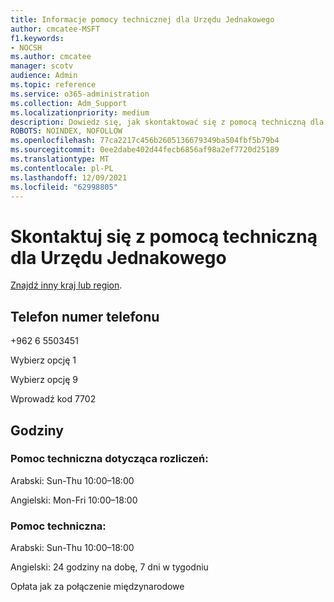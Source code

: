 ```yaml
---
title: Informacje pomocy technicznej dla Urzędu Jednakowego
author: cmcatee-MSFT
f1.keywords:
- NOCSH
ms.author: cmcatee
manager: scotv
audience: Admin
ms.topic: reference
ms.service: o365-administration
ms.collection: Adm_Support
ms.localizationpriority: medium
description: Dowiedz się, jak skontaktować się z pomocą techniczną dla swojego kraju lub regionu.
ROBOTS: NOINDEX, NOFOLLOW
ms.openlocfilehash: 77ca2217c456b2605136679349ba504fbf5b79b4
ms.sourcegitcommit: 0ee2dabe402d44fecb6856af98a2ef7720d25189
ms.translationtype: MT
ms.contentlocale: pl-PL
ms.lasthandoff: 12/09/2021
ms.locfileid: "62998805"
---
```

# <a name="contact-support-for-palestinian-authority"></a>Skontaktuj się z pomocą techniczną dla Urzędu Jednakowego

[Znajdź inny kraj lub region](../get-help-support.md).

## <a name="phone-number"></a>Telefon numer telefonu
+962 6 5503451

Wybierz opcję 1

Wybierz opcję 9

Wprowadź kod 7702

## <a name="hours"></a>Godziny
### <a name="billing-support"></a>Pomoc techniczna dotycząca rozliczeń:

Arabski: Sun-Thu 10:00–18:00

Angielski: Mon-Fri 10:00–18:00

### <a name="technical-support"></a>Pomoc techniczna:

Arabski: Sun-Thu 10:00–18:00

Angielski: 24 godziny na dobę, 7 dni w tygodniu

Opłata jak za połączenie międzynarodowe
